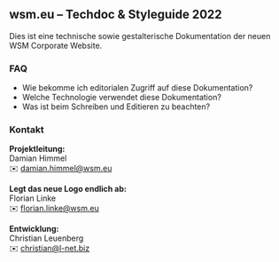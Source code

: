 ## wsm.eu – Techdoc & Styleguide 2022

Dies ist eine technische sowie gestalterische Dokumentation der neuen WSM Corporate Website.

### FAQ

* Wie bekomme ich editorialen Zugriff auf diese Dokumentation?
* Welche Technologie verwendet diese Dokumentation?
* Was ist beim Schreiben und Editieren zu beachten?

### Kontakt

**Projektleitung:**  
Damian Himmel  
✉️ [damian.himmel@wsm.eu](mailto:damian.himmel@wsm.eu)

**Legt das neue Logo endlich ab:**  
Florian Linke  
✉️ [florian.linke@wsm.eu](mailto:florian.linke@wsm.eu)

**Entwicklung:**  
Christian Leuenberg  
✉️ [christian@l-net.biz](mailto:christian@l-net.biz)
